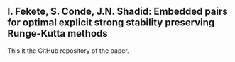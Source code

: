I. Fekete, S. Conde, J.N. Shadid: Embedded pairs for optimal explicit strong stability preserving Runge-Kutta methods 
----------------------------------

This it the GitHub repository of the paper.
